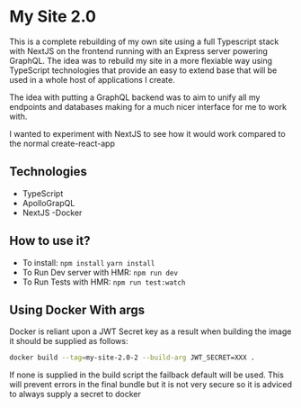 # My Site 2.0

This is a complete rebuilding of my own site using a full Typescript stack with NextJS on the frontend running with an Express server powering GraphQL. The idea was to rebuild my site in a more flexiable way using TypeScript technologies that provide
an easy to extend base that will be used in a whole host of applications I create.

The idea with putting a GraphQL backend was to aim to unify all my endpoints and databases making for a much nicer interface for me to work with.

I wanted to experiment with NextJS to see how it would work compared to the normal create-react-app

## Technologies

- TypeScript
- ApolloGrapQL
- NextJS
  -Docker

## How to use it?

- To install: `npm install` `yarn install`
- To Run Dev server with HMR: `npm run dev`
- To Run Tests with HMR: `npm run test:watch`

## Using Docker With args

Docker is reliant upon a JWT Secret key as a result when building the image it should be supplied as follows:

```bash
docker build --tag=my-site-2.0-2 --build-arg JWT_SECRET=XXX .
```

If none is supplied in the build script the failback default will be used.
This will prevent errors in the final bundle but it is not very secure so it is adviced to always supply a secret to docker
